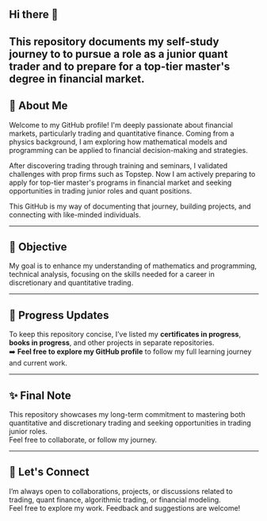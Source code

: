 ## Hi there 👋

This repository documents my self-study journey to to pursue a role as a junior quant trader and to prepare for a top-tier master's degree in financial market.
---

## 👤 About Me 

Welcome to my GitHub profile! I'm deeply passionate about financial markets, particularly trading and quantitative finance. Coming from a physics background, I am exploring how mathematical models and programming can be applied to financial decision-making and strategies.

After discovering trading through training and seminars, I validated challenges with prop firms such as Topstep. Now I am actively preparing to apply for top-tier master's programs in financial market and seeking opportunities in trading junior roles and quant positions.

This GitHub is my way of documenting that journey, building projects, and connecting with like-minded individuals.

---

## 🎯 Objective

My goal is to enhance my understanding of mathematics and programming, technical analysis, focusing on the skills needed for a career in discretionary and quantitative trading.

---

## 🚧 Progress Updates

To keep this repository concise, I’ve listed my **certificates in progress**, **books in progress**, and other projects in separate repositories.  
➡️ **Feel free to explore my GitHub profile** to follow my full learning journey and current work.

---

## ✨ Final Note

This repository showcases my long-term commitment to mastering both quantitative and discretionary trading and seeking opportunities in trading junior roles.  
Feel free to collaborate, or follow my journey.

---
## 🚀 Let's Connect

I’m always open to collaborations, projects, or discussions related to trading, quant finance, algorithmic trading, or financial modeling.  
Feel free to explore my work. Feedback and suggestions are welcome!
